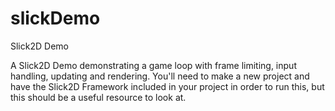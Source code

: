 slickDemo
=========

Slick2D Demo


A Slick2D Demo demonstrating a game loop with frame limiting, input handling, updating and rendering.
You'll need to make a new project and have the Slick2D Framework included in your project in order to run this, but this should be a useful resource to look at.
